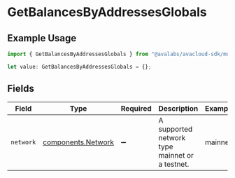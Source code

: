 # GetBalancesByAddressesGlobals

## Example Usage

```typescript
import { GetBalancesByAddressesGlobals } from "@avalabs/avacloud-sdk/models/operations";

let value: GetBalancesByAddressesGlobals = {};
```

## Fields

| Field                                                    | Type                                                     | Required                                                 | Description                                              | Example                                                  |
| -------------------------------------------------------- | -------------------------------------------------------- | -------------------------------------------------------- | -------------------------------------------------------- | -------------------------------------------------------- |
| `network`                                                | [components.Network](../../models/components/network.md) | :heavy_minus_sign:                                       | A supported network type mainnet or a testnet.           | mainnet                                                  |